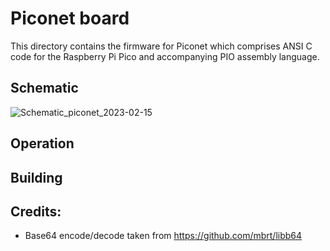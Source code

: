 # Piconet board

This directory contains the firmware for Piconet which comprises ANSI C code for the Raspberry Pi Pico and accompanying PIO assembly language.

## Schematic

![Schematic_piconet_2023-02-15](https://user-images.githubusercontent.com/909745/219204768-f511ca68-83ad-4179-b935-38036b83f05f.png)

## Operation

## Building


## Credits:

* Base64 encode/decode taken from https://github.com/mbrt/libb64
